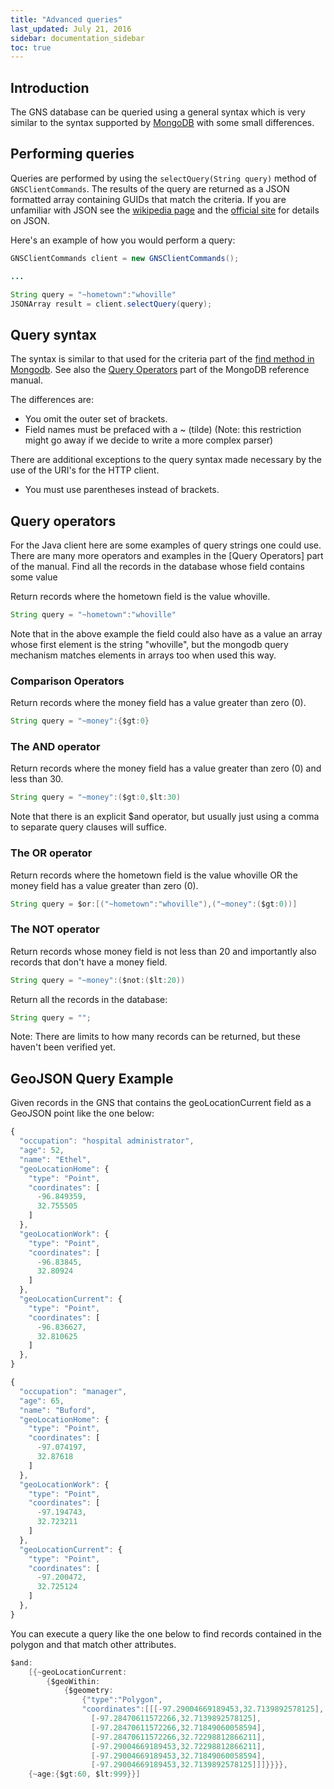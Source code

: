 ```yaml
---
title: "Advanced queries"
last_updated: July 21, 2016
sidebar: documentation_sidebar
toc: true
---
```


## Introduction

The GNS database can be queried using a general syntax which is very similar to the syntax supported by [MongoDB](https://www.mongodb.com/) with some small differences.

## Performing queries

Queries are performed by using the `selectQuery(String query)` method of `GNSClientCommands`. The results of the query are returned as a JSON formatted array containing GUIDs that match the criteria. If you are unfamiliar with JSON see the [wikipedia page]() and the [official site](http://www.json.org) for details on JSON.

Here's an example of how you would perform a query:

```java
GNSClientCommands client = new GNSClientCommands();

...

String query = "~hometown":"whoville"
JSONArray result = client.selectQuery(query);
``` 

## Query syntax

The syntax is similar to that used for the criteria part of the [find method in Mongodb](https://docs.mongodb.com/manual/reference/method/db.collection.find/). See also the [Query Operators](https://docs.mongodb.com/manual/reference/operator/query/) part of the MongoDB reference manual.

The differences are:

* You omit the outer set of brackets.
* Field names must be prefaced with a ~ (tilde) (Note: this restriction might go away if we decide to write a more complex parser)


There are additional exceptions to the query syntax made necessary by the use of the URI's for the HTTP client.

* You must use parentheses instead of brackets.

## Query operators

For the Java client here are some examples of query strings one could use. There are many more operators and examples in the [Query Operators] part of the manual.
Find all the records in the database whose field contains some value

Return records where the hometown field is the value whoville.

```java
String query = "~hometown":"whoville"
```

Note that in the above example the field could also have as a value an array whose first element is the string "whoville", but the mongodb query mechanism matches elements in arrays too when used this way.

### Comparison Operators

Return records where the money field has a value greater than zero (0).

```java
String query = "~money":{$gt:0}
```

### The AND operator

Return records where the money field has a value greater than zero (0) and less than 30.

```java
String query = "~money":($gt:0,$lt:30)
```

Note that there is an explicit $and operator, but usually just using a comma to separate query clauses will suffice.

### The OR operator

Return records where the hometown field is the value whoville OR the money field has a value greater than zero (0).

```java
String query = $or:[("~hometown":"whoville"),("~money":($gt:0))]
```

### The NOT operator

Return records whose money field is not less than 20 and importantly also records that don't have a money field.

```java
String query = "~money":($not:($lt:20))
```

Return all the records in the database:

```java
String query = "";
```

Note: There are limits to how many records can be returned, but these haven't been verified yet.

## GeoJSON Query Example

Given records in the GNS that contains the geoLocationCurrent field as a GeoJSON point like the one below:

```javascript
{
  "occupation": "hospital administrator",
  "age": 52,
  "name": "Ethel",
  "geoLocationHome": {
    "type": "Point",
    "coordinates": [
      -96.849359,
      32.755505
    ]
  },
  "geoLocationWork": {
    "type": "Point",
    "coordinates": [
      -96.83845,
      32.80924
    ]
  },
  "geoLocationCurrent": {
    "type": "Point",
    "coordinates": [
      -96.836627,
      32.810625
    ]
  },
}

{
  "occupation": "manager",
  "age": 65,
  "name": "Buford",
  "geoLocationHome": {
    "type": "Point",
    "coordinates": [
      -97.074197,
      32.87618
    ]
  },
  "geoLocationWork": {
    "type": "Point",
    "coordinates": [
      -97.194743,
      32.723211
    ]
  },
  "geoLocationCurrent": {
    "type": "Point",
    "coordinates": [
      -97.200472,
      32.725124
    ]
  },
}
```

You can execute a query like the one below to find records contained in the polygon and that match other attributes.

```java
$and: 
    [{~geoLocationCurrent:
        {$geoWithin:
            {$geometry:
                {"type":"Polygon",
                "coordinates":[[[-97.29004669189453,32.7139892578125],
                  [-97.28470611572266,32.7139892578125],
                  [-97.28470611572266,32.71849060058594],
                  [-97.28470611572266,32.72298812866211],
                  [-97.29004669189453,32.72298812866211],
                  [-97.29004669189453,32.71849060058594],
                  [-97.29004669189453,32.7139892578125]]]}}}},
    {~age:{$gt:60, $lt:999}}]
```
